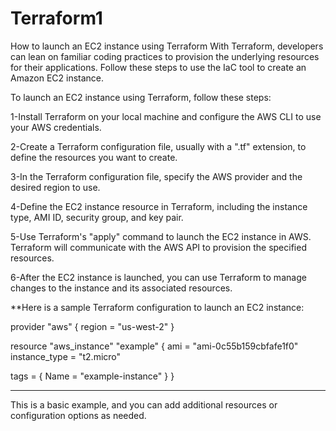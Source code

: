 # Terraform1
How to launch an EC2 instance using Terraform With Terraform, developers can lean on familiar coding practices to provision the underlying resources for their applications. Follow these steps to use the IaC tool to create an Amazon EC2 instance.


To launch an EC2 instance using Terraform, follow these steps:

1-Install Terraform on your local machine and configure the AWS CLI to use your AWS credentials.

2-Create a Terraform configuration file, usually with a ".tf" extension, to define the resources you want to create.

3-In the Terraform configuration file, specify the AWS provider and the desired region to use.

4-Define the EC2 instance resource in Terraform, including the instance type, AMI ID, security group, and key pair.

5-Use Terraform's "apply" command to launch the EC2 instance in AWS. Terraform will communicate with the AWS API to provision the specified resources.

6-After the EC2 instance is launched, you can use Terraform to manage changes to the instance and its associated resources.

**Here is a sample Terraform configuration to launch an EC2 instance:

provider "aws" {
  region = "us-west-2"
}

resource "aws_instance" "example" {
  ami           = "ami-0c55b159cbfafe1f0"
  instance_type = "t2.micro"

  tags = {
    Name = "example-instance"
  }
}



--------------


This is a basic example, and you can add additional resources or configuration options as needed.

